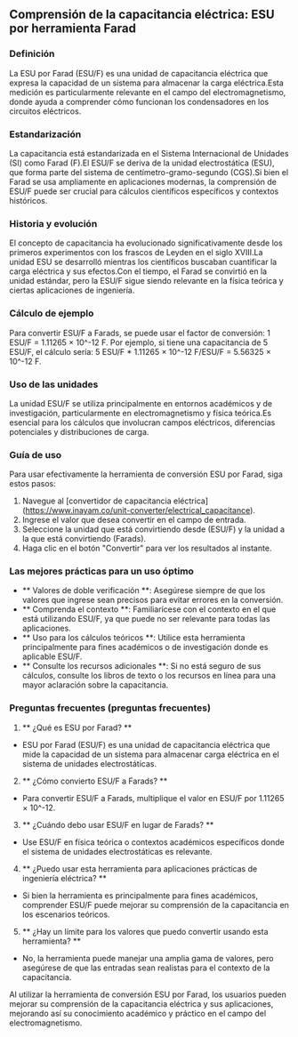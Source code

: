 ## Comprensión de la capacitancia eléctrica: ESU por herramienta Farad

### Definición
La ESU por Farad (ESU/F) es una unidad de capacitancia eléctrica que expresa la capacidad de un sistema para almacenar la carga eléctrica.Esta medición es particularmente relevante en el campo del electromagnetismo, donde ayuda a comprender cómo funcionan los condensadores en los circuitos eléctricos.

### Estandarización
La capacitancia está estandarizada en el Sistema Internacional de Unidades (SI) como Farad (F).El ESU/F se deriva de la unidad electrostática (ESU), que forma parte del sistema de centímetro-gramo-segundo (CGS).Si bien el Farad se usa ampliamente en aplicaciones modernas, la comprensión de ESU/F puede ser crucial para cálculos científicos específicos y contextos históricos.

### Historia y evolución
El concepto de capacitancia ha evolucionado significativamente desde los primeros experimentos con los frascos de Leyden en el siglo XVIII.La unidad ESU se desarrolló mientras los científicos buscaban cuantificar la carga eléctrica y sus efectos.Con el tiempo, el Farad se convirtió en la unidad estándar, pero la ESU/F sigue siendo relevante en la física teórica y ciertas aplicaciones de ingeniería.

### Cálculo de ejemplo
Para convertir ESU/F a Farads, se puede usar el factor de conversión:
1 ESU/F = 1.11265 × 10^-12 F.
Por ejemplo, si tiene una capacitancia de 5 ESU/F, el cálculo sería:
5 ESU/F * 1.11265 × 10^-12 F/ESU/F = 5.56325 × 10^-12 F.

### Uso de las unidades
La unidad ESU/F se utiliza principalmente en entornos académicos y de investigación, particularmente en electromagnetismo y física teórica.Es esencial para los cálculos que involucran campos eléctricos, diferencias potenciales y distribuciones de carga.

### Guía de uso
Para usar efectivamente la herramienta de conversión ESU por Farad, siga estos pasos:
1. Navegue al [convertidor de capacitancia eléctrica] (https://www.inayam.co/unit-converter/electrical_capacitance).
2. Ingrese el valor que desea convertir en el campo de entrada.
3. Seleccione la unidad que está convirtiendo desde (ESU/F) y la unidad a la que está convirtiendo (Farads).
4. Haga clic en el botón "Convertir" para ver los resultados al instante.

### Las mejores prácticas para un uso óptimo
- ** Valores de doble verificación **: Asegúrese siempre de que los valores que ingrese sean precisos para evitar errores en la conversión.
- ** Comprenda el contexto **: Familiarícese con el contexto en el que está utilizando ESU/F, ya que puede no ser relevante para todas las aplicaciones.
- ** Uso para los cálculos teóricos **: Utilice esta herramienta principalmente para fines académicos o de investigación donde es aplicable ESU/F.
- ** Consulte los recursos adicionales **: Si no está seguro de sus cálculos, consulte los libros de texto o los recursos en línea para una mayor aclaración sobre la capacitancia.

### Preguntas frecuentes (preguntas frecuentes)

1. ** ¿Qué es ESU por Farad? **
- ESU por Farad (ESU/F) es una unidad de capacitancia eléctrica que mide la capacidad de un sistema para almacenar carga eléctrica en el sistema de unidades electrostáticas.

2. ** ¿Cómo convierto ESU/F a Farads? **
- Para convertir ESU/F a Farads, multiplique el valor en ESU/F por 1.11265 × 10^-12.

3. ** ¿Cuándo debo usar ESU/F en lugar de Farads? **
- Use ESU/F en física teórica o contextos académicos específicos donde el sistema de unidades electrostáticas es relevante.

4. ** ¿Puedo usar esta herramienta para aplicaciones prácticas de ingeniería eléctrica? **
- Si bien la herramienta es principalmente para fines académicos, comprender ESU/F puede mejorar su comprensión de la capacitancia en los escenarios teóricos.

5. ** ¿Hay un límite para los valores que puedo convertir usando esta herramienta? **
- No, la herramienta puede manejar una amplia gama de valores, pero asegúrese de que las entradas sean realistas para el contexto de la capacitancia.

Al utilizar la herramienta de conversión ESU por Farad, los usuarios pueden mejorar su comprensión de la capacitancia eléctrica y sus aplicaciones, mejorando así su conocimiento académico y práctico en el campo del electromagnetismo.